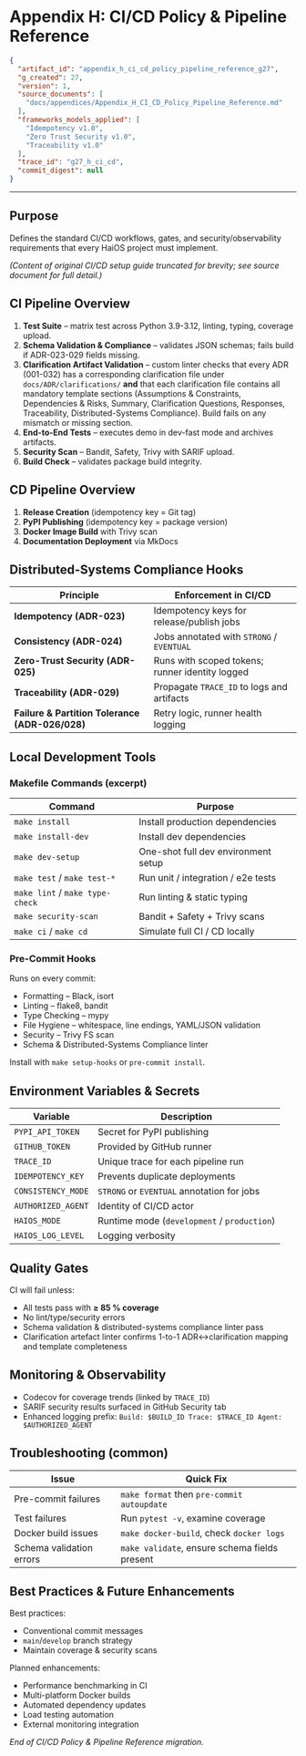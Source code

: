 # Appendix H: CI/CD Policy & Pipeline Reference

<!-- EmbeddedAnnotationBlock v1.0 START -->
```json
{
  "artifact_id": "appendix_h_ci_cd_policy_pipeline_reference_g27",
  "g_created": 27,
  "version": 1,
  "source_documents": [
    "docs/appendices/Appendix_H_CI_CD_Policy_Pipeline_Reference.md"
  ],
  "frameworks_models_applied": [
    "Idempotency v1.0",
    "Zero Trust Security v1.0",
    "Traceability v1.0"
  ],
  "trace_id": "g27_h_ci_cd",
  "commit_digest": null
}
```
<!-- EmbeddedAnnotationBlock v1.0 END -->

---

## Purpose
Defines the standard CI/CD workflows, gates, and security/observability requirements that every HaiOS project must implement.

*(Content of original CI/CD setup guide truncated for brevity; see source document for full detail.)* 

## CI Pipeline Overview

1. **Test Suite** – matrix test across Python 3.9-3.12, linting, typing, coverage upload.
2. **Schema Validation & Compliance** – validates JSON schemas; fails build if ADR-023-029 fields missing.
3. **Clarification Artifact Validation** – custom linter checks that every ADR (001-032) has a corresponding clarification file under `docs/ADR/clarifications/` **and** that each clarification file contains all mandatory template sections (Assumptions & Constraints, Dependencies & Risks, Summary, Clarification Questions, Responses, Traceability, Distributed-Systems Compliance). Build fails on any mismatch or missing section.
4. **End-to-End Tests** – executes demo in dev-fast mode and archives artifacts.
5. **Security Scan** – Bandit, Safety, Trivy with SARIF upload.
6. **Build Check** – validates package build integrity.

## CD Pipeline Overview

1. **Release Creation** (idempotency key = Git tag)
2. **PyPI Publishing** (idempotency key = package version)
3. **Docker Image Build** with Trivy scan
4. **Documentation Deployment** via MkDocs

## Distributed-Systems Compliance Hooks

| Principle | Enforcement in CI/CD |
|-----------|---------------------|
| **Idempotency (ADR-023)** | Idempotency keys for release/publish jobs |
| **Consistency (ADR-024)** | Jobs annotated with `STRONG` / `EVENTUAL` |
| **Zero-Trust Security (ADR-025)** | Runs with scoped tokens; runner identity logged |
| **Traceability (ADR-029)** | Propagate `TRACE_ID` to logs and artifacts |
| **Failure & Partition Tolerance (ADR-026/028)** | Retry logic, runner health logging |

## Local Development Tools

### Makefile Commands (excerpt)

| Command | Purpose |
|---------|---------|
| `make install` | Install production dependencies |
| `make install-dev` | Install dev dependencies |
| `make dev-setup` | One-shot full dev environment setup |
| `make test` / `make test-*` | Run unit / integration / e2e tests |
| `make lint` / `make type-check` | Run linting & static typing |
| `make security-scan` | Bandit + Safety + Trivy scans |
| `make ci` / `make cd` | Simulate full CI / CD locally |

### Pre-Commit Hooks

Runs on every commit:
* Formatting – Black, isort
* Linting – flake8, bandit
* Type Checking – mypy
* File Hygiene – whitespace, line endings, YAML/JSON validation
* Security – Trivy FS scan
* Schema & Distributed-Systems Compliance linter

Install with `make setup-hooks` or `pre-commit install`.

## Environment Variables & Secrets

| Variable | Description |
|----------|-------------|
| `PYPI_API_TOKEN` | Secret for PyPI publishing |
| `GITHUB_TOKEN` | Provided by GitHub runner |
| `TRACE_ID` | Unique trace for each pipeline run |
| `IDEMPOTENCY_KEY` | Prevents duplicate deployments |
| `CONSISTENCY_MODE` | `STRONG` or `EVENTUAL` annotation for jobs |
| `AUTHORIZED_AGENT` | Identity of CI/CD actor |
| `HAIOS_MODE` | Runtime mode (`development` / `production`) |
| `HAIOS_LOG_LEVEL` | Logging verbosity |

## Quality Gates

CI will fail unless:
* All tests pass with **≥ 85 % coverage**
* No lint/type/security errors
* Schema validation & distributed-systems compliance linter pass
* Clarification artefact linter confirms 1-to-1 ADR↔clarification mapping and template completeness

## Monitoring & Observability

* Codecov for coverage trends (linked by `TRACE_ID`)
* SARIF security results surfaced in GitHub Security tab
* Enhanced logging prefix: `Build: $BUILD_ID Trace: $TRACE_ID Agent: $AUTHORIZED_AGENT`

## Troubleshooting (common)

| Issue | Quick Fix |
|-------|-----------|
| Pre-commit failures | `make format` then `pre-commit autoupdate` |
| Test failures | Run `pytest -v`, examine coverage |
| Docker build issues | `make docker-build`, check `docker logs` |
| Schema validation errors | `make validate`, ensure schema fields present |

## Best Practices & Future Enhancements

Best practices:
* Conventional commit messages
* `main`/`develop` branch strategy
* Maintain coverage & security scans

Planned enhancements:
* Performance benchmarking in CI
* Multi-platform Docker builds
* Automated dependency updates
* Load testing automation
* External monitoring integration

*End of CI/CD Policy & Pipeline Reference migration.* 